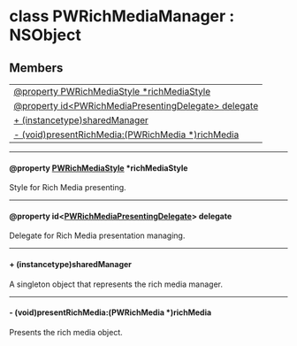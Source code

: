
# <a name="heading"></a>class PWRichMediaManager : NSObject  

## Members  

<table>
	<tr>
		<td><a href="#1ad9f33c59136b94047ad25de198e32448">@property PWRichMediaStyle *richMediaStyle</a></td>
	</tr>
	<tr>
		<td><a href="#1a65042870d8e1dfe3379e0388f4445de5">@property id&lt;PWRichMediaPresentingDelegate&gt; delegate</a></td>
	</tr>
	<tr>
		<td><a href="#1acfeecba381e57e6e1fc3fef93d98c523">+ (instancetype)sharedManager</a></td>
	</tr>
	<tr>
		<td><a href="#1a93601cf8b2fa3b6387da0b245a7794a7">- (void)presentRichMedia:(PWRichMedia *)richMedia</a></td>
	</tr>
</table>


----------  
  

#### <a name="1ad9f33c59136b94047ad25de198e32448"></a>@property <a href="PWRichMediaStyle.md">PWRichMediaStyle</a> \*richMediaStyle  
Style for Rich Media presenting. 

----------  
  

#### <a name="1a65042870d8e1dfe3379e0388f4445de5"></a>@property id&lt;<a href="PWRichMediaPresentingDelegate-p.md">PWRichMediaPresentingDelegate</a>&gt; delegate  
Delegate for Rich Media presentation managing. 

----------  
  

#### <a name="1acfeecba381e57e6e1fc3fef93d98c523"></a>+ (instancetype)sharedManager  
A singleton object that represents the rich media manager. 

----------  
  

#### <a name="1a93601cf8b2fa3b6387da0b245a7794a7"></a>- (void)presentRichMedia:(PWRichMedia \*)richMedia  
Presents the rich media object. 